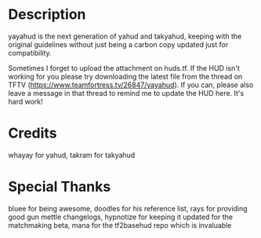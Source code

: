 # Description

yayahud is the next generation of yahud and takyahud, keeping with the original guidelines without just being a carbon copy updated just for compatibility.  
  
Sometimes I forget to upload the attachment on huds.tf. If the HUD isn't working for you please try downloading the latest file from the thread on TFTV (<https://www.teamfortress.tv/26847/yayahud>). If you can, please also leave a message in that thread to remind me to update the HUD here. It's hard work!

# Credits

whayay for yahud, takram for takyahud

# Special Thanks

bluee for being awesome, doodles for his reference list, rays for providing good gun mettle changelogs, hypnotize for keeping it updated for the matchmaking beta, mana for the tf2basehud repo which is invaluable
